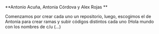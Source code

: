 **Antonio Acuña, Antonia Córdova y Alex Rojas **

Comenzamos por crear cada uno un repositorio, luego, escogimos el de Antonia para crear ramas y subir códigos distintos cada uno (Hola mundo con los nombres de c/u (...)

